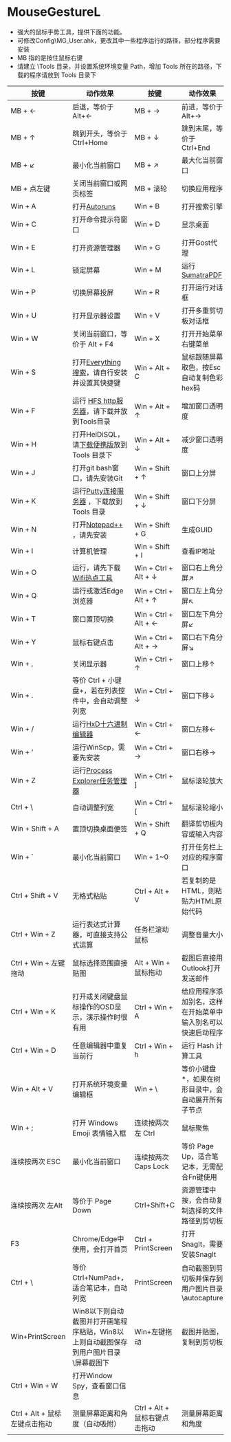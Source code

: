 # MouseGestureL

* 强大的鼠标手势工具，提供下面的功能。
* 可修改Config\MG_User.ahk，更改其中一些程序运行的路径，部分程序需要安装
* MB 指的是按住鼠标右键
* 请建立 \Tools 目录，并设置系统环境变量 Path，增加 Tools 所在的路径，下载的程序请放到 Tools 目录下

| 按键                | 动作效果                                                                               | 按键 | 动作效果                           |
|-------------------|------------------------------------------------------------------------------------| --- |--------------------------------|
| MB + ←            | 后退，等价于 Alt+←                                                                       |MB + →| 前进，等价于 Alt+→                   |
| MB + ↑            | 跳到开头，等价于Ctrl+Home                                                                  |MB + ↓| 跳到末尾，等价于Ctrl+End               |
| MB + ↙            | 最小化当前窗口                                                                            |MB + ↗| 最大化当前窗口                        |
| MB + 点左键          | 关闭当前窗口或网页标签                                                                        |MB + 滚轮| 切换应用程序                         |
| Win + A           | 打开[Autoruns](https://live.sysinternals.com/autoruns.exe)                           |Win + B| 打开搜索引擎                         |
| Win + C           | 打开命令提示符窗口                                                                          |Win + D| 显示桌面                           |
| Win + E           | 打开资源管理器                                                                            |Win + G| 打开Gost代理                       |
| Win + L           | 锁定屏幕                                                                               |Win + M| 运行 [SumatraPDF](https://www.sumatrapdfreader.org/download-free-pdf-viewer)              |
| Win + P           | 切换屏幕投屏                                                                             |Win + R| 打开运行对话框                        |
| Win + U           | 打开显示器设置                                                                            |Win + V| 打开多重剪切板对话框                     |
| Win + W           | 关闭当前窗口，等价于 Alt + F4                                                                |Win + X| 打开开始菜单右键菜单                     |
| Win + S           | 打开[Everything搜索](https://www.voidtools.com/zh-cn/)，请自行安装并设置其快捷键                    |Win + Alt + C| 鼠标跟随屏幕取色，按Esc自动复制色彩hex码        |
| Win + F           | 运行 [HFS http服务器](http://www.rejetto.com/hfs/)，请下载并放到Tools目录                        |Win + Alt + ↑| 增加窗口透明度                        |
| Win + H           | 打开HeiDiSQL，请[下载便携版](https://www.heidisql.com/)放到 Tools 目录下                         |Win + Alt + ↓| 减少窗口透明度                        |
| Win + J           | 打开git bash窗口，请先安装Git                                                               |Win + Shift + ↑| 窗口上分屏                          |
| Win + K           | 运行[Putty连接服务器](https://www.chiark.greenend.org.uk/~sgtatham/putty/) ，下载放到 Tools 目录 |Win + Shift + ↓| 窗口下分屏                          |
| Win + N           | 打开[Notepad++](https://notepad-plus-plus.org/) ，请先安装                                |Win + Shift + G| 生成GUID                         |
| Win + I           | 计算机管理                                                                              |Win + Shift + I | 查看IP地址                         ||
| Win + O           | 运行，请先下载[Wifi热点工具](https://raw.githubusercontent.com/kingron/wifi/master/wifi.bat)  |Win + Ctrl + Alt + ↓| 窗口右上角分屏↗                       |
| Win + Q           | 运行或激活Edge浏览器                                                                       |Win + Ctrl + Alt + ↑| 窗口左上角分屏↖                       |
| Win + T           | 窗口置顶切换                                                                             |Win + Ctrl + Alt + ←| 窗口左下角分屏↙                       |
| Win + Y           | 鼠标右键点击                                                                             |Win + Ctrl + Alt + →| 窗口右下角分屏↘                       |
| Win + ,           | 关闭显示器                                                                              |Win + Ctrl + ↑| 窗口上移↑                          |
| Win + .           | 等价 Ctrl + 小键盘+，若在列表控件中，会自动调整列宽                                                     |Win + Ctrl + ↓| 窗口下移↓                          |
| Win + /           | 运行[HxD十六进制编辑器](https://mh-nexus.de/en/hxd/)                                        |Win + Ctrl + ←| 窗口左移←                          |
| Win + ‘           | 运行WinScp，需要先安装                                                                     |Win + Ctrl + →| 窗口右移→                          |
| Win + Z           | 运行[Process Explorer任务管理器](https://live.sysinternals.com/procexp.exe)               |Win + Ctrl + ]| 鼠标滚轮放大                         |
| Ctrl + \          | 自动调整列宽                                                                             |Win + Ctrl + [| 鼠标滚轮缩小                         |
| Win + Shift + A   | 置顶切换桌面便签                                                                           |Win + Shift + Q| 翻译剪切板内容或输入内容                   |
| Win + `           | 最小化当前窗口                                                                            |Win + 1~0| 打开任务栏上对应的程序窗口                  |
| Ctrl + Shift + V  | 无格式粘贴                                                                              | Ctrl + Alt + V | 若复制的是HTML，则粘贴为HTML原始代码         |
| Ctrl + Win + Z    | 运行表达式计算器，可直接支持公式运算                                                                 | 任务栏滚动鼠标 | 调整音量大小                         |
| Ctrl + Win + 左键拖动 | 鼠标选择范围直接贴图                                                                         | Alt + Win + 鼠标拖动 | 截图后直接用Outlook打开发送邮件            |
| Ctrl + Win + K    | 打开或关闭键盘鼠标操作的OSD显示，演示操作时很有用                                                         |  Ctrl + Win + A | 给应用程序添加别名，这样在开始菜单中输入别名可以快速启动程序 |
| Ctrl + Win + D    | 任意编辑器中重复当前行                                                                        | Ctrl + Win + h | 运行 Hash 计算工具                   |
| Win + Alt + V           | 打开系统环境变量编辑框                                                                        | Win + \ | 等价小键盘 *，如果在树形目录中，会自动展开所有子节点    | 
| Win + ;           | 打开 Windows Emoji 表情输入框                                                             | 连续按两次左 Ctrl | 鼠标聚焦                           |
| 连续按两次 ESC         | 最小化当前窗口                                                                            | 连续按两次 Caps Lock | 等价 Page Up，适合笔记本，无需配合Fn键使用     |
| 连续按两次 左Alt        | 等价于 Page Down                                                                      | Ctrl+Shift+C | 资源管理中按，会自动复制选择的文件路径到剪切板        |
| F3                | Chrome/Edge中使用，会打开首页                                                               | Ctrl + PrintScreen | 打开 SnagIt，需要安装SnagIt           | 
| Ctrl + \          | 等价Ctrl+NumPad+，适合笔记本，自动列宽                                                          | PrintScreen | 自动截图到剪切板并保存到用户图片目录\autocapture |
| Win+PrintScreen | Win8以下则自动截图并打开画笔程序粘贴，Win8以上则自动截图保存到用户图片目录\屏幕截图下                                    |Win+左键拖动| 截图并贴图，复制到剪切板                   |
|Ctrl + Win + W | 打开Window Spy，查看窗口信息                                                                | | |
| Ctrl + Alt + 鼠标左键点击拖动 | 测量屏幕距离和角度（自动吸附）| Ctrl + Alt + 鼠标右键点击拖动 | 测量屏幕距离和角度 |
